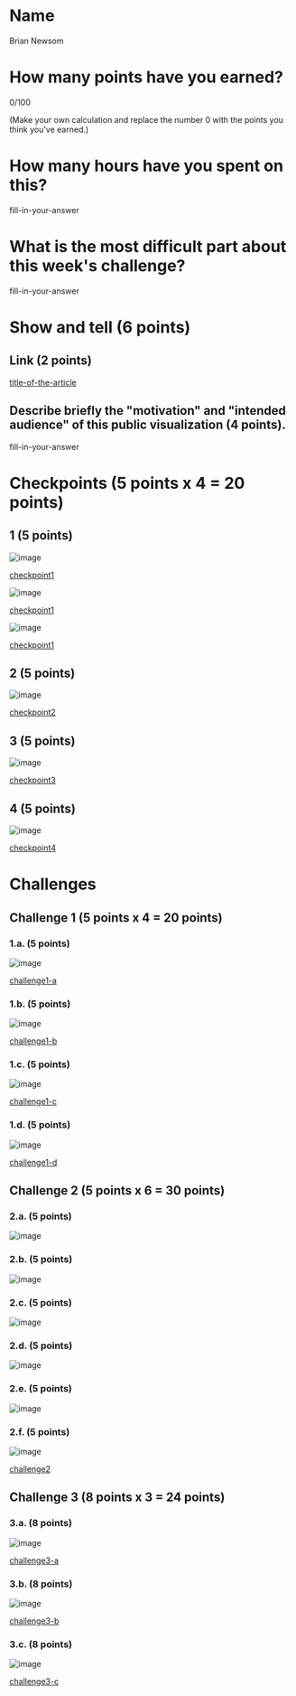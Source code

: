# Name

Brian Newsom

# How many points have you earned?

0/100

(Make your own calculation and replace the number 0 with the points you think you've earned.)

# How many hours have you spent on this?

fill-in-your-answer

# What is the most difficult part about this week's challenge?

fill-in-your-answer

# Show and tell (6 points)

## Link (2 points)

[title-of-the-article](http://link-to-an-example-of-big-data-visualization-in-a-public-space)

## Describe briefly the "motivation" and "intended audience" of this public visualization (4 points).

fill-in-your-answer

# Checkpoints (5 points x 4 = 20 points)

## 1 (5 points)

![image](img/cp1a.png?raw=true)

[checkpoint1](cp1a.html)

![image](img/cp1b.png?raw=true)

[checkpoint1](cp1b.html)

![image](img/cp1c.png?raw=true)

[checkpoint1](cp1c.html)

## 2 (5 points)

![image](img/cp2.png?raw=true)

[checkpoint2](cp2.html)

## 3 (5 points)

![image](cp3.png?raw=true)

[checkpoint3](cp3.html)

## 4 (5 points)

![image](cp4.png?raw=true)

[checkpoint4](cp4.html)

# Challenges

## Challenge 1 (5 points x 4 = 20 points)

### 1.a. (5 points)

![image](img/ch1a.png?raw=true)

[challenge1-a](ch1a.html)

### 1.b. (5 points)

![image](img/ch1b.png?raw=true)

[challenge1-b](cp1b.html)

### 1.c. (5 points)

![image](img/ch1c.png?raw=true)

[challenge1-c](ch1c.html)

### 1.d. (5 points)

![image](img/ch1d.png?raw=true)

[challenge1-d](ch1d.html)

## Challenge 2 (5 points x 6 = 30 points)

### 2.a. (5 points)

![image](img/ch2a.png?raw=true)

### 2.b. (5 points)

![image](img/ch2b.png?raw=true)

### 2.c. (5 points)

![image](img/ch2c.png?raw=true)

### 2.d. (5 points)

![image](img/ch2d.png?raw=true)

### 2.e. (5 points)

![image](img/ch2e.png?raw=true)

### 2.f. (5 points)

![image](img/ch2f.png?raw=true)

[challenge2](ch2.html)

## Challenge 3 (8 points x 3 = 24 points)

### 3.a. (8 points)

![image](image.png?raw=true)

[challenge3-a](checkpoint3-a.html)

### 3.b. (8 points)

![image](image.png?raw=true)

[challenge3-b](checkpoint3-b.html)

### 3.c. (8 points)

![image](image.png?raw=true)

[challenge3-c](checkpoint3-c.html)
